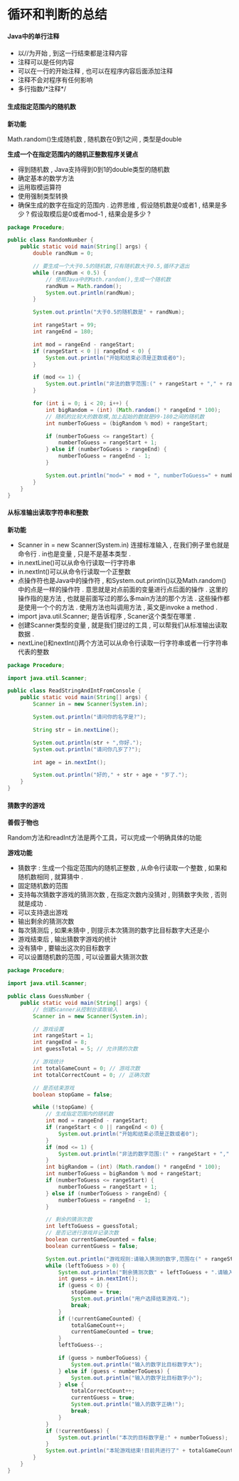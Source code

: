 # 循环和判断的总结

#### Java中的单行注释

* 以//为开始 , 到这一行结束都是注释内容
* 注释可以是任何内容
* 可以在一行的开始注释 , 也可以在程序内容后面添加注释
* 注释不会对程序有任何影响
* 多行指数/\*注释\*/

#### 生成指定范围内的随机数

**新功能**

Math.random\(\)生成随机数 , 随机数在0到1之间 , 类型是double

**生成一个在指定范围内的随机正整数程序关键点**

* 得到随机数 , Java支持得到0到1的double类型的随机数
* 确定基本的数学方法
* 运用取模运算符
* 使用强制类型转换
* 确保生成的数字在指定的范围内 . 边界思维 , 假设随机数是0或者1 , 结果是多少 ? 假设取模后是0或者mod-1 , 结果会是多少 ?

```java
package Procedure;

public class RandomNumber {
    public static void main(String[] args) {
        double randNum = 0;

        // 要生成一个大于0.5的随机数,只有随机数大于0.5,循环才退出
        while (randNum < 0.5) {
            // 使用Java中的Math.random(),生成一个随机数
            randNum = Math.random();
            System.out.println(randNum);
        }

        System.out.println("大于0.5的随机数是" + randNum);

        int rangeStart = 99;
        int rangeEnd = 180;

        int mod = rangeEnd - rangeStart;
        if (rangeStart < 0 || rangeEnd < 0) {
            System.out.println("开始和结束必须是正数或者0");
        }

        if (mod <= 1) {
            System.out.println("非法的数字范围:(" + rangeStart + "," + rangeEnd + ")");
        }

        for (int i = 0; i < 20; i++) {
            int bigRandom = (int) (Math.random() * rangeEnd * 100);
            // 随机的比较大的数取模,加上起始的数就是99-180之间的随机数
            int numberToGuess = (bigRandom % mod) + rangeStart;

            if (numberToGuess <= rangeStart) {
                numberToGuess = rangeStart + 1;
            } else if (numberToGuess > rangeEnd) {
                numberToGuess = rangeEnd - 1;
            }

            System.out.println("mod=" + mod + ", numberToGuess=" + numberToGuess + ", bigRandom=" + bigRandom);
        }
    }
}
```

#### 从标准输出读取字符串和整数

**新功能**

* Scanner in = new Scanner\(System.in\) 连接标准输入 , 在我们例子里也就是命令行 . in也是变量 , 只是不是基本类型 . 
* in.nextLine\(\)可以从命令行读取一行字符串
* in.nextInt\(\)可以从命令行读取一个正整数
* 点操作符也是Java中的操作符 , 和System.out.println\(\)以及Math.random\(\)中的点是一样的操作符 . 意思就是对点前面的变量进行点后面的操作 . 这里的操作指的是方法 , 也就是前面写过的那么多main方法的那个方法 . 这些操作都是使用一个个的方法 . 使用方法也叫调用方法 , 英文是invoke a method . 
* import java.util.Scanner; 是告诉程序 , Scaner这个类型在哪里 . 
* 创建Scanner类型的变量 , 就是我们提过的工具 , 可以帮我们从标准输出读取数据 . 
* nextLine\(\)和nextInt\(\)两个方法可以从命令行读取一行字符串或者一行字符串代表的整数

```java
package Procedure;

import java.util.Scanner;

public class ReadStringAndIntFromConsole {
    public static void main(String[] args) {
        Scanner in = new Scanner(System.in);

        System.out.println("请问你的名字是?");

        String str = in.nextLine();

        System.out.println(str + ",你好.");
        System.out.println("请问你几岁了?");

        int age = in.nextInt();

        System.out.println("好的," + str + age + "岁了.");
    }
}
```

#### 猜数字的游戏

**善假于物也**

Random方法和readInt方法是两个工具，可以完成一个明确具体的功能

**游戏功能**

* 猜数字 : 生成一个指定范围内的随机正整数 , 从命令行读取一个整数 , 如果和随机数相同 , 就算猜中 . 
* 固定随机数的范围
* 支持每次猜数字游戏的猜测次数 , 在指定次数内没猜对 , 则猜数字失败 , 否则就是成功 . 
* 可以支持退出游戏
* 输出剩余的猜测次数
* 每次猜测后 , 如果未猜中 , 则提示本次猜测的数字比目标数字大还是小
* 游戏结束后 , 输出猜数字游戏的统计
* 没有猜中 , 要输出这次的目标数字
* 可以设置随机数的范围 , 可以设置最大猜测次数

```java
package Procedure;

import java.util.Scanner;

public class GuessNumber {
    public static void main(String[] args) {
        // 创建Scanner从控制台读取输入
        Scanner in = new Scanner(System.in);

        // 游戏设置
        int rangeStart = 1;
        int rangeEnd = 8;
        int guessTotal = 5; // 允许猜的次数

        // 游戏统计
        int totalGameCount = 0; // 游戏次数
        int totalCorrectCount = 0; // 正确次数

        // 是否结束游戏
        boolean stopGame = false;

        while (!stopGame) {
            // 生成指定范围内的随机数
            int mod = rangeEnd - rangeStart;
            if (rangeStart < 0 || rangeEnd < 0) {
                System.out.println("开始和结束必须是正数或者0");
            }
            if (mod <= 1) {
                System.out.println("非法的数字范围:(" + rangeStart + "," + rangeEnd + ")");
            }
            int bigRandom = (int) (Math.random() * rangeEnd * 100);
            int numberToGuess = bigRandom % mod + rangeStart;
            if (numberToGuess <= rangeStart) {
                numberToGuess = rangeStart + 1;
            } else if (numberToGuess > rangeEnd) {
                numberToGuess = rangeEnd - 1;
            }

            // 剩余的猜测次数
            int leftToGuess = guessTotal;
            // 是否记进行游戏并记录次数
            boolean currentGameCounted = false;
            boolean currentGuess = false;

            System.out.println("游戏规则:请输入猜测的数字,范围在(" + rangeStart + "," + rangeEnd + ").输入-1代表结束游戏.");
            while (leftToGuess > 0) {
                System.out.println("剩余猜测次数" + leftToGuess + ".请输入本次猜测的数字:");
                int guess = in.nextInt();
                if (guess < 0) {
                    stopGame = true;
                    System.out.println("用户选择结束游戏.");
                    break;
                }
                if (!currentGameCounted) {
                    totalGameCount++;
                    currentGameCounted = true;
                }
                leftToGuess--;

                if (guess > numberToGuess) {
                    System.out.println("输入的数字比目标数字大");
                } else if (guess < numberToGuess) {
                    System.out.println("输入的数字比目标数字小");
                } else {
                    totalCorrectCount++;
                    currentGuess = true;
                    System.out.println("输入的数字正确!");
                    break;
                }
            }
            if (!currentGuess) {
                System.out.println("本次的目标数字是:" + numberToGuess);
            }
            System.out.println("本轮游戏结束!目前共进行了" + totalGameCount + "次游戏, 其中猜中的次数为" + totalCorrectCount);
        }
    }
}
```



